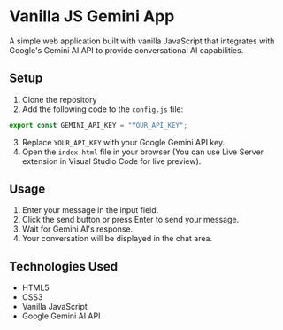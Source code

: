 # Vanilla JS Gemini App

A simple web application built with vanilla JavaScript that integrates with Google's Gemini AI API to provide conversational AI capabilities.

## Setup

1. Clone the repository
2. Add the following code to the `config.js` file:

```javascript
export const GEMINI_API_KEY = "YOUR_API_KEY";
```
3. Replace `YOUR_API_KEY` with your Google Gemini API key.
4. Open the `index.html` file in your browser (You can use Live Server extension in Visual Studio Code for live preview).

## Usage

1. Enter your message in the input field.
2. Click the send button or press Enter to send your message.
3. Wait for Gemini AI's response.
4. Your conversation will be displayed in the chat area.

## Technologies Used

- HTML5
- CSS3
- Vanilla JavaScript
- Google Gemini AI API

